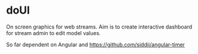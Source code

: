 doUI
====

On screen graphics for web streams. Aim is to create interactive dashboard for stream admin to edit model values. 

So far dependent on Angular and https://github.com/siddii/angular-timer





